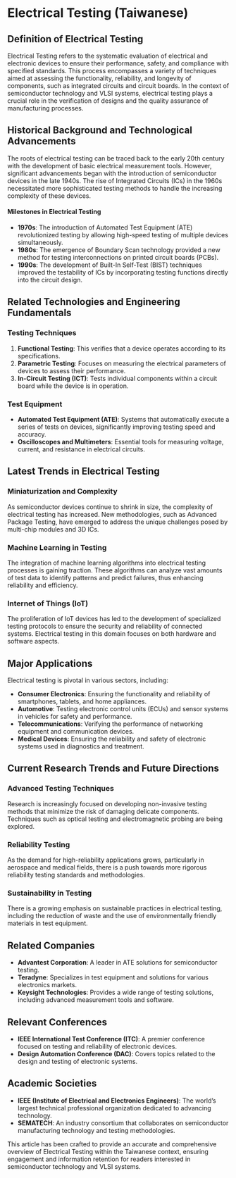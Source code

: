 # Electrical Testing (Taiwanese)

## Definition of Electrical Testing

Electrical Testing refers to the systematic evaluation of electrical and electronic devices to ensure their performance, safety, and compliance with specified standards. This process encompasses a variety of techniques aimed at assessing the functionality, reliability, and longevity of components, such as integrated circuits and circuit boards. In the context of semiconductor technology and VLSI systems, electrical testing plays a crucial role in the verification of designs and the quality assurance of manufacturing processes.

## Historical Background and Technological Advancements

The roots of electrical testing can be traced back to the early 20th century with the development of basic electrical measurement tools. However, significant advancements began with the introduction of semiconductor devices in the late 1940s. The rise of Integrated Circuits (ICs) in the 1960s necessitated more sophisticated testing methods to handle the increasing complexity of these devices.

#### Milestones in Electrical Testing

- **1970s**: The introduction of Automated Test Equipment (ATE) revolutionized testing by allowing high-speed testing of multiple devices simultaneously.
- **1980s**: The emergence of Boundary Scan technology provided a new method for testing interconnections on printed circuit boards (PCBs).
- **1990s**: The development of Built-In Self-Test (BIST) techniques improved the testability of ICs by incorporating testing functions directly into the circuit design.

## Related Technologies and Engineering Fundamentals

### Testing Techniques

1. **Functional Testing**: This verifies that a device operates according to its specifications.
2. **Parametric Testing**: Focuses on measuring the electrical parameters of devices to assess their performance.
3. **In-Circuit Testing (ICT)**: Tests individual components within a circuit board while the device is in operation.

### Test Equipment

- **Automated Test Equipment (ATE)**: Systems that automatically execute a series of tests on devices, significantly improving testing speed and accuracy.
- **Oscilloscopes and Multimeters**: Essential tools for measuring voltage, current, and resistance in electrical circuits.

## Latest Trends in Electrical Testing

### Miniaturization and Complexity

As semiconductor devices continue to shrink in size, the complexity of electrical testing has increased. New methodologies, such as Advanced Package Testing, have emerged to address the unique challenges posed by multi-chip modules and 3D ICs.

### Machine Learning in Testing

The integration of machine learning algorithms into electrical testing processes is gaining traction. These algorithms can analyze vast amounts of test data to identify patterns and predict failures, thus enhancing reliability and efficiency.

### Internet of Things (IoT)

The proliferation of IoT devices has led to the development of specialized testing protocols to ensure the security and reliability of connected systems. Electrical testing in this domain focuses on both hardware and software aspects.

## Major Applications

Electrical testing is pivotal in various sectors, including:

- **Consumer Electronics**: Ensuring the functionality and reliability of smartphones, tablets, and home appliances.
- **Automotive**: Testing electronic control units (ECUs) and sensor systems in vehicles for safety and performance.
- **Telecommunications**: Verifying the performance of networking equipment and communication devices.
- **Medical Devices**: Ensuring the reliability and safety of electronic systems used in diagnostics and treatment.

## Current Research Trends and Future Directions

### Advanced Testing Techniques

Research is increasingly focused on developing non-invasive testing methods that minimize the risk of damaging delicate components. Techniques such as optical testing and electromagnetic probing are being explored.

### Reliability Testing

As the demand for high-reliability applications grows, particularly in aerospace and medical fields, there is a push towards more rigorous reliability testing standards and methodologies.

### Sustainability in Testing

There is a growing emphasis on sustainable practices in electrical testing, including the reduction of waste and the use of environmentally friendly materials in test equipment.

## Related Companies

- **Advantest Corporation**: A leader in ATE solutions for semiconductor testing.
- **Teradyne**: Specializes in test equipment and solutions for various electronics markets.
- **Keysight Technologies**: Provides a wide range of testing solutions, including advanced measurement tools and software.

## Relevant Conferences

- **IEEE International Test Conference (ITC)**: A premier conference focused on testing and reliability of electronic devices.
- **Design Automation Conference (DAC)**: Covers topics related to the design and testing of electronic systems.

## Academic Societies

- **IEEE (Institute of Electrical and Electronics Engineers)**: The world’s largest technical professional organization dedicated to advancing technology.
- **SEMATECH**: An industry consortium that collaborates on semiconductor manufacturing technology and testing methodologies.

This article has been crafted to provide an accurate and comprehensive overview of Electrical Testing within the Taiwanese context, ensuring engagement and information retention for readers interested in semiconductor technology and VLSI systems.